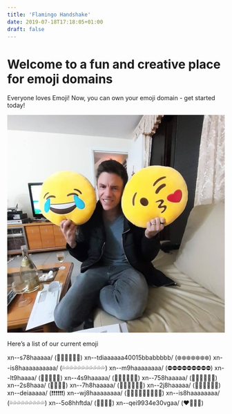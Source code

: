 ```yaml
---
title: 'Flamingo Handshake'
date: 2019-07-18T17:18:05+01:00
draft: false
---
```


# Welcome to a fun and creative place for emoji domains

Everyone loves Emoji! Now, you can own your emoji domain - get started today!

![Love Emoji](/static/love-emoji.jpg)

Here’s a list of our current emoji


xn--s78haaaaa/ (🚽🚽🚽🚽🚽🚽)
xn--tdiaaaaaa40015bbabbbbb/ (❄️❄️❄️❄️❄️❄️❄️)
xn--is8haaaaaaaaaa/ (💦💦💦💦💦💦💦💦💦💦💦)
xn--m9haaaaaaaa/ (⛔⛔⛔⛔⛔⛔⛔⛔⛔)
xn--lt9haaaa/ (🦕🦕🦕🦕🦕)
xn--4s9haaaaa/ (🦅🦅🦅🦅🦅🦅)
xn--758haaaaa/ (🚆🚆🚆🚆🚆🚆)
xn--2s8haaa/ (💺💺💺💺)
xn--7h8haaaaa/ (🌾🌾🌾🌾🌾🌾)
xn--2j8haaaaa/ (🍿🍿🍿🍿🍿🍿)
xn--deiaaaaa/ (❗❗❗❗❗❗)
xn--wj8haaaaaaaa/ (🍹🍹🍹🍹🍹🍹🍹🍹🍹)
xn--is8haaaaaaaa/ (💦💦💦💦💦💦💦💦💦)
xn--5o8hhftda/ (💅🐱💦💦)
xn--qei9934e30vgaa/ (❤️🍓🍓🍓)
